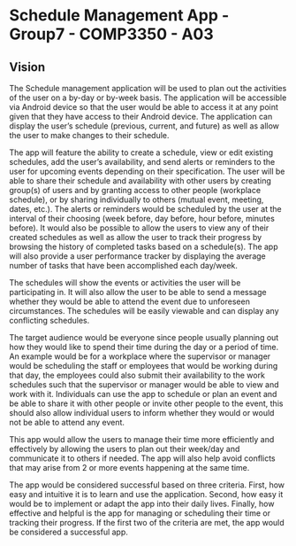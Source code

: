 # Schedule Management App - Group7 - COMP3350 - A03
## Vision
The Schedule management application will be used to plan out the activities of the user on a by-day or by-week basis. The application will be accessible via Android device so that the user would be able to access it at any point given that they have access to their Android device. The application can display the user’s schedule (previous, current, and future) as well as allow the user to make changes to their schedule.

The app will feature the ability to create a schedule, view or edit existing schedules, add the user’s availability, and send alerts or reminders to the user for upcoming events depending on their specification. The user will be able to share their schedule and availability with other users by creating group(s) of users and by granting access to other people (workplace schedule), or by sharing individually to others (mutual event, meeting, dates, etc.). The alerts or reminders would be scheduled by the user at the interval of their choosing (week before, day before, hour before, minutes before). It would also be possible to allow the users to view any of their created schedules as well as allow the user to track their progress by browsing the history of completed tasks based on a schedule(s). The app will also provide a user performance tracker by displaying the average number of tasks that have been accomplished each day/week.

The schedules will show the events or activities the user will be participating in. It will also allow the user to be able to send a message whether they would be able to attend the event due to unforeseen circumstances. The schedules will be easily viewable and can display any conflicting schedules.

The target audience would be everyone since people usually planning out how they would like to spend their time during the day or a period of time. An example would be for a workplace where the supervisor or manager would be scheduling the staff or employees that would be working during that day, the employees could also submit their availability to the work schedules such that the supervisor or manager would be able to view and work with it. Individuals can use the app to schedule or plan an event and be able to share it with other people or invite other people to the event, this should also allow individual users to inform whether they would or would not be able to attend any event.

This app would allow the users to manage their time more efficiently and effectively by allowing the users to plan out their week/day and communicate it to others if needed. The app will also help avoid conflicts that may arise from 2 or more events happening at the same time.

The app would be considered successful based on three criteria. First, how easy and intuitive it is to learn and use the application. Second, how easy it would be to implement or adapt the app into their daily lives. Finally, how effective and helpful is the app for managing or scheduling their time or tracking their progress. If the first two of the criteria are met, the app would be considered a successful app.